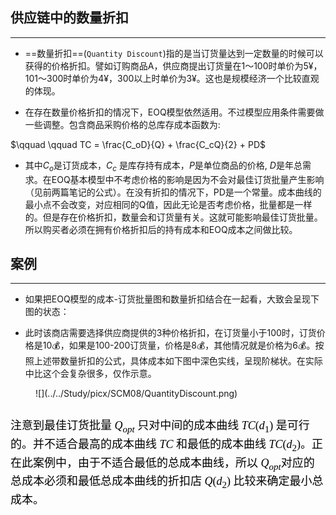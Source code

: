 ## 供应链中的数量折扣

-----

- ==数量折扣==(`Quantity Discount`)指的是当订货量达到一定数量的时候可以获得的价格折扣。譬如订购商品A，供应商提出订货量在1～100时单价为5¥，101～300时单价为4¥，300以上时单价为3¥。这也是规模经济一个比较直观的体现。</font>

- 在存在数量价格折扣的情况下，EOQ模型依然适用。不过模型应用条件需要做一些调整。包含商品采购价格的总库存成本函数为:

$\qquad \qquad TC = \frac{C_oD}{Q} + \frac{C_cQ}{2} + PD$

- 其中$C_o$是订货成本，$C_c$ 是库存持有成本，$P$是单位商品的价格, $D$是年总需求。在EOQ基本模型中不考虑价格的影响是因为不会对最佳订货批量产生影响（见前两篇笔记的公式）。在没有折扣的情况下，PD是一个常量。成本曲线的最小点不会改变，对应相同的Q值，因此无论是否考虑价格，批量都是一样的。但是存在价格折扣，数量会和订货量有关。这就可能影响最佳订货批量。所以购买者必须在拥有价格折扣后的持有成本和EOQ成本之间做比较。

## 案例

-----

- 如果把EOQ模型的成本-订货批量图和数量折扣结合在一起看，大致会呈现下图的状态：

- 此时该商店需要选择供应商提供的3种价格折扣，在订货量小于100时，订货价格是10💰，如果是100-200订货量，价格是8💰，其他情况就是价格为6💰。按照上述带数量折扣的公式，具体成本如下图中深色实线，呈现阶梯状。在实际中比这个会复杂很多，仅作示意。

<figure markdown>
![](../../Study/picx/SCM08/QuantityDiscount.png)
</figure>
<img align="middle"  src = "" height = "50%" style = "display:table-cell">

<font FACE = "SimHei" size = 4 color = black >注意到最佳订货批量 $Q_{opt}$ 只对中间的成本曲线 $TC(d_1)$ 是可行的。并不适合最高的成本曲线 $TC$ 和最低的成本曲线 $TC(d_2)$。正在此案例中，由于不适合最低的总成本曲线，所以 $Q_{opt}$对应的总成本必须和最低总成本曲线的折扣店 $Q(d_2)$ 比较来确定最小总成本。</font>
